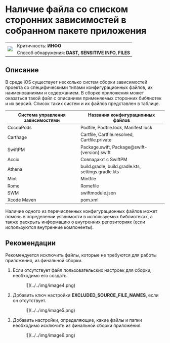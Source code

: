# Наличие файла со списком сторонних зависимостей в собранном пакете приложения

<table class='noborder'>
    <colgroup>
      <col/>
      <col/>
    </colgroup>
    <tbody>
      <tr>
        <td rowspan="2"><img src="../../../img/defekt_info.png"/></td>
        <td>Критичность:<strong> ИНФО</strong></td>
      </tr>
      <tr>
        <td>Способ обнаружения:<strong> DAST, SENSITIVE INFO, FILES</strong></td>
      </tr>
    </tbody>
</table>

## Описание

В среде iOS существует несколько систем сборки зависимостей проекта со специфическими типами конфигурационных файлов, их наименованиями и содержанием. В сборке приложения может оказаться такой файл с описанием применяемых сторонних библиотек и их версий. Список таких систем и их файлов представлен в таблице.

Система управления зависимостями|Названия конфигурационных файлов
-|-
CocoaPods|Podfile, Podfile.lock, Manifest.lock
Carthage|Cartfile, Cartfile.resolved, Cartfile.private
SwiftPM|Package.swift, Package@swift-{version}.swift
Accio|Совпадают с SwiftPM 
Athena|build.gradle, build.gradle.kts, settings.gradle.kts
Mint|Mintfile
Rome|Romefile
SWM|swiftmodule.json
Xcode Maven|pom.xml

Наличие одного из перечисленных конфигурационных файлов может помочь в определении уязвимости в используемых библиотеках, а также раскрыть информацию о внутренних репозиториях (если используются внутренние компоненты).

## Рекомендации

Рекомендуется исключить файлы, которые не требуются для работы приложения, из финальной сборки.

1. Если отсутствует файл пользовательских настроек для сборки, необходимо его создать.

    <figure markdown>
    ![](../../img/image4.png)
    </figure>

2. Добавить ключ настройки **EXCLUDED_SOURCE_FILE_NAMES**, если он отсутствует.

    <figure markdown>
    ![](../../img/image5.png)
    </figure>

3. Добавить настройки, определяющие, какие файлы и папки необходимо исключить из финальной сборки приложения.

    <figure markdown>
    ![](../../img/image6.png)
    </figure>